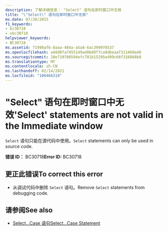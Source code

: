 ```yaml
---
description: 了解详细信息： "Select" 语句在即时窗口中无效
title: "\"Select\" 语句在即时窗口中无效"
ms.date: 07/20/2015
f1_keywords:
- bc30718
- vbc30718
helpviewer_keywords:
- BC30718
ms.assetid: 71990af6-8aaa-484a-a5a8-6ac399978537
ms.openlocfilehash: a48d0fa7455149ad0bd9f7ca9dbeaaf311460a48
ms.sourcegitcommit: 10e719780594efc781b15295e499c66f316068b8
ms.translationtype: MT
ms.contentlocale: zh-CN
ms.lasthandoff: 02/14/2021
ms.locfileid: "100466310"
---
```

# <a name="select-statements-are-not-valid-in-the-immediate-window"></a><span data-ttu-id="c538b-103">"Select" 语句在即时窗口中无效</span><span class="sxs-lookup"><span data-stu-id="c538b-103">'Select' statements are not valid in the Immediate window</span></span>

<span data-ttu-id="c538b-104">`Select` 语句只能在源代码中使用。</span><span class="sxs-lookup"><span data-stu-id="c538b-104">`Select` statements can only be used in source code.</span></span>  
  
 <span data-ttu-id="c538b-105">**错误 ID：** BC30718</span><span class="sxs-lookup"><span data-stu-id="c538b-105">**Error ID:** BC30718</span></span>  
  
## <a name="to-correct-this-error"></a><span data-ttu-id="c538b-106">更正此错误</span><span class="sxs-lookup"><span data-stu-id="c538b-106">To correct this error</span></span>  
  
- <span data-ttu-id="c538b-107">从调试代码中删除 `Select` 语句。</span><span class="sxs-lookup"><span data-stu-id="c538b-107">Remove `Select` statements from debugging code.</span></span>  
  
## <a name="see-also"></a><span data-ttu-id="c538b-108">请参阅</span><span class="sxs-lookup"><span data-stu-id="c538b-108">See also</span></span>

- [<span data-ttu-id="c538b-109">Select...Case 语句</span><span class="sxs-lookup"><span data-stu-id="c538b-109">Select...Case Statement</span></span>](../language-reference/statements/select-case-statement.md)
